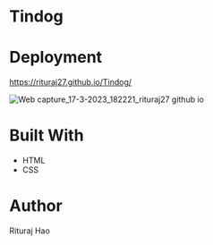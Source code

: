 # Tindog

# Deployment
https://rituraj27.github.io/Tindog/

![Web capture_17-3-2023_182221_rituraj27 github io](https://github.com/Rituraj27/Tindog/assets/104149080/0c9f5828-443e-4bfd-92b8-d9a57139fbdd)

# Built With
* HTML
* CSS

# Author
Rituraj Hao
